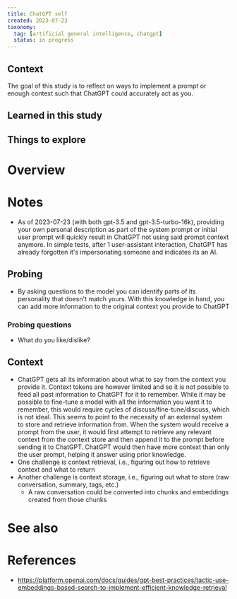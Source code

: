 ```yaml
---
title: ChatGPT self
created: 2023-07-23
taxonomy:
  tag: [artificial general intelligence, chatgpt]
  status: in progress
---
```


## Context
The goal of this study is to reflect on ways to implement a prompt or enough context such that ChatGPT could accurately act as you.

## Learned in this study

## Things to explore

# Overview

# Notes
* As of 2023-07-23 (with both gpt-3.5 and gpt-3.5-turbo-16k), providing your own personal description as part of the system prompt or initial user prompt will quickly result in ChatGPT not using said prompt context anymore. In simple tests, after 1 user-assistant interaction, ChatGPT has already forgotten it's impersonating someone and indicates its an AI.

## Probing
* By asking questions to the model you can identify parts of its personality that doesn't match yours. With this knowledge in hand, you can add more information to the original context you provide to ChatGPT

### Probing questions
* What do you like/dislike?

## Context
* ChatGPT gets all its information about what to say from the context you provide it. Context tokens are however limited and so it is not possible to feed all past information to ChatGPT for it to remember. While it may be possible to fine-tune a model with all the information you want it to remember, this would require cycles of discuss/fine-tune/discuss, which is not ideal. This seems to point to the necessity of an external system to store and retrieve information from. When the system would receive a prompt from the user, it would first attempt to retrieve any relevant context from the context store and then append it to the prompt before sending it to ChatGPT. ChatGPT would then have more context than only the user prompt, helping it answer using prior knowledge.
* One challenge is context retrieval, i.e., figuring out how to retrieve context and what to return
* Another challenge is context storage, i.e., figuring out what to store (raw conversation, summary, tags, etc.)
	* A raw conversation could be converted into chunks and embeddings created from those chunks

# See also

# References
* https://platform.openai.com/docs/guides/gpt-best-practices/tactic-use-embeddings-based-search-to-implement-efficient-knowledge-retrieval
